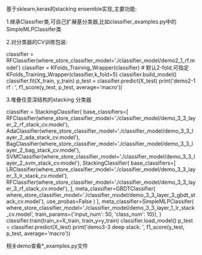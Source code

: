 基于sklearn,keras的stacking ensemble实现,主要功能:

1.继承Classifier类,可自己扩展基分类器,比如classifier_examples.py中的SimpleMLPClassifer类

2.对分类器的CV训练包装:

classifier = RFClassifier(where_store_classifier_model='./classifier_model/demo2_1_rf.model')
classifier = KFolds_Training_Wrapper(classifier)  # 默认2-fold,可指定KFolds_Training_Wrapper(classifier,k_fold=5)
classifier.build_model()
classifier.fit(X_train, y_train)
p_test = classifier.predict(X_test)
print('demo2-1 rf : ', f1_score(y_test, p_test, average='macro'))

3.堆叠任意深结构的stacking 分类器

classifier = StackingClassifier(
    base_classifiers=[
        RFClassifier(where_store_classifier_model='./classifier_model/demo_3_3_layer_2_rf_stack_cv.model'),
        AdaClassifier(where_store_classifier_model='./classifier_model/demo_3_3_layer_2_ada_stack_cv.model'),
        BagClassifier(where_store_classifier_model='./classifier_model/demo_3_3_layer_2_bag_stack_cv.model'),
        SVMClassifier(where_store_classifier_model='./classifier_model/demo_3_3_layer_2_svm_stack_cv.model'),
        StackingClassifier(
            base_classifiers=[
                LRClassifier(where_store_classifier_model='./classifier_model/demo_3_3_layer_3_lr_stack_cv.model'),
                RFClassifier(where_store_classifier_model='./classifier_model/demo_3_3_layer_3_rf_stack_cv.model'),
            ],
            meta_classifier=GBDTClassifier(
                where_store_classifier_model='./classifier_model/demo_3_3_layer_3_gbdt_stack_cv.model'),
            use_probas=False
        )
    ],
    meta_classifier=SimpleMLPClassifer(
        where_store_classifier_model='./classifier_model/demo_3_3_layer_1_lr_stack_cv.model',
        train_params={'input_num': 50, 'class_num': 10}),
)
classifier.train(train_x=X_train, train_y=y_train)
classifier.load_model()
p_test = classifier.predict(X_test)
print('demo3-3 deep stack: ', f1_score(y_test, p_test, average='macro'))

相关demo查看*_examples.py文件